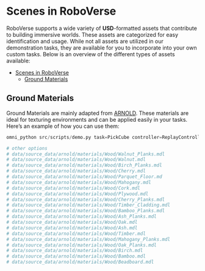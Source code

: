 # Scenes in RoboVerse

RoboVerse supports a wide variety of **USD**-formatted assets that contribute to building immersive worlds. These assets are categorized for easy identification and usage. While not all assets are utilized in our demonstration tasks, they are available for you to incorporate into your own custom tasks. Below is an overview of the different types of assets available:

- [Scenes in RoboVerse](#scenes-in-roboverse)
  - [Ground Materials](#ground-materials)

## Ground Materials
Ground Materials are mainly adapted from [ARNOLD](https://arnold-benchmark.github.io/). These materials are ideal for texturing environments and can be applied easily in your tasks. Here’s an example of how you can use them:

```python
omni_python src/scripts/demo.py task=PickCube controller=ReplayController robot=Franka num_envs=4 demo_collection=true ground.material_mdl_path=data/source_data/arnold/materials/Wood/Bamboo.mdl

# other options
# data/source_data/arnold/materials/Wood/Walnut_Planks.mdl
# data/source_data/arnold/materials/Wood/Walnut.mdl
# data/source_data/arnold/materials/Wood/Birch_Planks.mdl
# data/source_data/arnold/materials/Wood/Cherry.mdl
# data/source_data/arnold/materials/Wood/Parquet_Floor.md
# data/source_data/arnold/materials/Wood/Mahogany.mdl
# data/source_data/arnold/materials/Wood/Cork.mdl
# data/source_data/arnold/materials/Wood/Plywood.mdl
# data/source_data/arnold/materials/Wood/Cherry_Planks.mdl
# data/source_data/arnold/materials/Wood/Timber_Cladding.mdl
# data/source_data/arnold/materials/Wood/Bamboo_Planks.mdl
# data/source_data/arnold/materials/Wood/Ash_Planks.mdl
# data/source_data/arnold/materials/Wood/Oak.mdl
# data/source_data/arnold/materials/Wood/Ash.mdl
# data/source_data/arnold/materials/Wood/Timber.mdl
# data/source_data/arnold/materials/Wood/Mahogany_Planks.mdl
# data/source_data/arnold/materials/Wood/Oak_Planks.mdl
# data/source_data/arnold/materials/Wood/Birch.mdl
# data/source_data/arnold/materials/Wood/Bamboo.mdl
# data/source_data/arnold/materials/Wood/Beadboard.mdl
```
